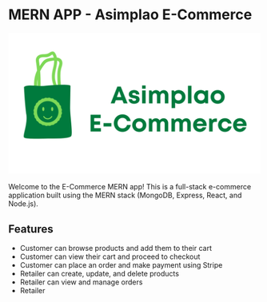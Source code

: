 # MERN APP - Asimplao E-Commerce

![Logo](./Asimplao_logo.png)

<!-- <img height="300" src="./Asimplao_logo.png" /> -->

Welcome to the E-Commerce MERN app! This is a full-stack e-commerce application built using the MERN stack (MongoDB, Express, React, and Node.js).

## Features

- Customer can browse products and add them to their cart
- Customer can view their cart and proceed to checkout
- Customer can place an order and make payment using Stripe
- Retailer can create, update, and delete products
- Retailer can view and manage orders
- Retailer 


